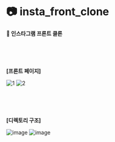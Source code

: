 # 📷 insta_front_clone
 **🔎 인스타그램 프론트 클론**

 <br>
 <br>
 <br>

**[프론트 페이지]**

![1](https://github.com/user-attachments/assets/686042b6-1d38-45f0-a0fe-8b1595c30f03)
![2](https://github.com/user-attachments/assets/39c31212-4d65-4ae0-9686-93e8e801d118)

<br>
<br>
<br>

**[디렉토리 구조]**

![image](https://github.com/user-attachments/assets/b16dd4fb-e778-4bb9-a1e3-546f5415cf47)
![image](https://github.com/user-attachments/assets/1e533c83-e73a-4988-9192-062654333547)

